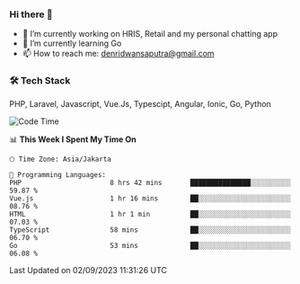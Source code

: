 ### Hi there 👋

- 🔭 I’m currently working on HRIS, Retail and my personal chatting app
- 🌱 I’m currently learning Go
- 📫 How to reach me: denridwansaputra@gmail.com


### 🛠 Tech Stack
PHP, Laravel, Javascript, Vue.Js, Typescipt, Angular, Ionic, Go, Python


<!--START_SECTION:waka-->
![Code Time](http://img.shields.io/badge/Code%20Time-3%2C645%20hrs%2024%20mins-blue)

📊 **This Week I Spent My Time On** 

```text
🕑︎ Time Zone: Asia/Jakarta

💬 Programming Languages: 
PHP                      8 hrs 42 mins       ███████████████░░░░░░░░░░   59.87 % 
Vue.js                   1 hr 16 mins        ██░░░░░░░░░░░░░░░░░░░░░░░   08.76 % 
HTML                     1 hr 1 min          ██░░░░░░░░░░░░░░░░░░░░░░░   07.03 % 
TypeScript               58 mins             ██░░░░░░░░░░░░░░░░░░░░░░░   06.70 % 
Go                       53 mins             ██░░░░░░░░░░░░░░░░░░░░░░░   06.08 % 
```


 Last Updated on 02/09/2023 11:31:26 UTC
<!--END_SECTION:waka-->
